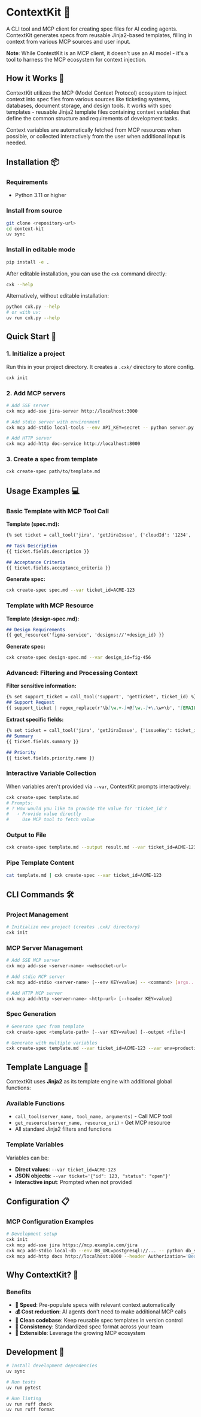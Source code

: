 # ContextKit 🔧

A CLI tool and MCP client for creating spec files for AI coding agents. ContextKit generates specs from reusable Jinja2-based templates, filling in context from various MCP sources and user input.

**Note**: While ContextKit is an MCP client, it doesn't use an AI model - it's a tool to harness the MCP ecosystem for context injection.

## How it Works 🚀

ContextKit utilizes the MCP (Model Context Protocol) ecosystem to inject context into spec files from various sources like ticketing systems, databases, document storage, and design tools. It works with spec templates - reusable Jinja2 template files containing context variables that define the common structure and requirements of development tasks.

Context variables are automatically fetched from MCP resources when possible, or collected interactively from the user when additional input is needed.

## Installation 📦

### Requirements
- Python 3.11 or higher

### Install from source

```bash
git clone <repository-url>
cd context-kit
uv sync
```

### Install in editable mode

```bash
pip install -e .
```

After editable installation, you can use the `cxk` command directly:
```bash
cxk --help
```

Alternatively, without editable installation:
```bash
python cxk.py --help
# or with uv:
uv run cxk.py --help
```

## Quick Start 🏃

### 1. Initialize a project
Run this in your project directory. It creates a `.cxk/` directory to store config.
```bash
cxk init
```

### 2. Add MCP servers
```bash
# Add SSE server
cxk mcp add-sse jira-server http://localhost:3000

# Add stdio server with environment
cxk mcp add-stdio local-tools --env API_KEY=secret -- python server.py

# Add HTTP server
cxk mcp add-http doc-service http://localhost:8000
```

### 3. Create a spec from template
```bash
cxk create-spec path/to/template.md
```

## Usage Examples 💻

### Basic Template with MCP Tool Call

**Template (spec.md):**
```markdown
{% set ticket = call_tool('jira', 'getJiraIssue', {'cloudId': '1234', 'issueKey': ticket_id}) %}

## Task Description
{{ ticket.fields.description }}

## Acceptance Criteria
{{ ticket.fields.acceptance_criteria }}
```

**Generate spec:**
```bash
cxk create-spec spec.md --var ticket_id=ACME-123
```

### Template with MCP Resource

**Template (design-spec.md):**
```markdown
## Design Requirements
{{ get_resource('figma-service', 'designs://'+design_id) }}
```

**Generate spec:**
```bash
cxk create-spec design-spec.md --var design_id=fig-456
```

### Advanced: Filtering and Processing Context

**Filter sensitive information:**
```markdown
{% set support_ticket = call_tool('support', 'getTicket', ticket_id) %}
## Support Request
{{ support_ticket | regex_replace(r'\b[\w.+-]+@[\w.-]+\.\w+\b', '[EMAIL_REDACTED]') }}
```

**Extract specific fields:**
```markdown
{% set ticket = call_tool('jira', 'getJiraIssue', {'issueKey': ticket_id}) %}
## Summary
{{ ticket.fields.summary }}

## Priority
{{ ticket.fields.priority.name }}
```

### Interactive Variable Collection

When variables aren't provided via `--var`, ContextKit prompts interactively:

```bash
cxk create-spec template.md
# Prompts:
# ? How would you like to provide the value for 'ticket_id'?
#   › Provide value directly
#     Use MCP tool to fetch value
```

### Output to File

```bash
cxk create-spec template.md --output result.md --var ticket_id=ACME-123
```

### Pipe Template Content

```bash
cat template.md | cxk create-spec --var ticket_id=ACME-123
```

## CLI Commands 🛠️

### Project Management

```bash
# Initialize new project (creates .cxk/ directory)
cxk init
```

### MCP Server Management

```bash
# Add SSE MCP server
cxk mcp add-sse <server-name> <websocket-url>

# Add stdio MCP server
cxk mcp add-stdio <server-name> [--env KEY=value] -- <command> [args...]

# Add HTTP MCP server  
cxk mcp add-http <server-name> <http-url> [--header KEY=value]
```

### Spec Generation

```bash
# Generate spec from template
cxk create-spec <template-path> [--var KEY=value] [--output <file>]

# Generate with multiple variables
cxk create-spec template.md --var ticket_id=ACME-123 --var env=production
```

## Template Language 📝

ContextKit uses **Jinja2** as its template engine with additional global functions:

### Available Functions

- `call_tool(server_name, tool_name, arguments)` - Call MCP tool
- `get_resource(server_name, resource_uri)` - Get MCP resource
- All standard Jinja2 filters and functions

### Template Variables

Variables can be:
- **Direct values**: `--var ticket_id=ACME-123`
- **JSON objects**: `--var ticket='{"id": 123, "status": "open"}'`
- **Interactive input**: Prompted when not provided

## Configuration 📋


### MCP Configuration Examples

```bash
# Development setup
cxk init
cxk mcp add-sse jira https://mcp.example.com/jira
cxk mcp add-stdio local-db --env DB_URL=postgresql://... -- python db_server.py
cxk mcp add-http docs http://localhost:8000 --header Authorization='Bearer token'
```

## Why ContextKit? 🤔

### Benefits
- **🚀 Speed**: Pre-populate specs with relevant context automatically
- **💰 Cost reduction**: AI agents don't need to make additional MCP calls
- **🧹 Clean codebase**: Keep reusable spec templates in version control
- **🔄 Consistency**: Standardized spec format across your team
- **🔌 Extensible**: Leverage the growing MCP ecosystem


## Development 🔨

```bash
# Install development dependencies
uv sync

# Run tests
uv run pytest

# Run linting
uv run ruff check
uv run ruff format
```
